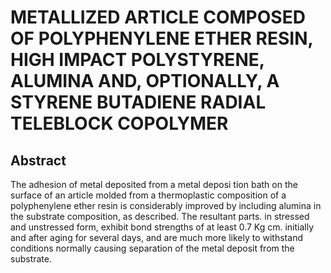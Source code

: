 # METALLIZED ARTICLE COMPOSED OF POLYPHENYLENE ETHER RESIN, HIGH IMPACT POLYSTYRENE, ALUMINA AND, OPTIONALLY, A STYRENE BUTADIENE RADIAL TELEBLOCK COPOLYMER

## Abstract
The adhesion of metal deposited from a metal deposi tion bath on the surface of an article molded from a thermoplastic composition of a polyphenylene ether resin is considerably improved by including alumina in the substrate composition, as described. The resultant parts. in stressed and unstressed form, exhibit bond strengths of at least 0.7 Kg cm. initially and after aging for several days, and are much more likely to withstand conditions normally causing separation of the metal deposit from the substrate.
